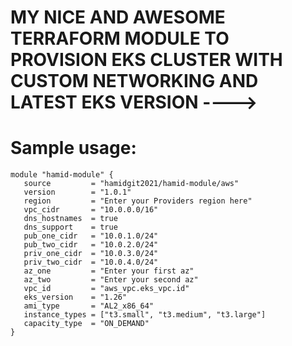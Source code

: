 # MY NICE AND AWESOME TERRAFORM MODULE TO PROVISION EKS CLUSTER WITH CUSTOM NETWORKING AND LATEST EKS VERSION ---->

# Sample usage:
~~~
module "hamid-module" {
   source         = "hamidgit2021/hamid-module/aws"
   version        = "1.0.1"
   region         = "Enter your Providers region here"
   vpc_cidr       = "10.0.0.0/16"
   dns_hostnames  = true
   dns_support    = true
   pub_one_cidr   = "10.0.1.0/24"
   pub_two_cidr   = "10.0.2.0/24"
   priv_one_cidr  = "10.0.3.0/24"
   priv_two_cidr  = "10.0.4.0/24"
   az_one         = "Enter your first az"
   az_two         = "Enter your second az"
   vpc_id         = "aws_vpc.eks_vpc.id"
   eks_version    = "1.26"
   ami_type       = "AL2_x86_64"
   instance_types = ["t3.small", "t3.medium", "t3.large"]
   capacity_type  = "ON_DEMAND"
}
~~~

